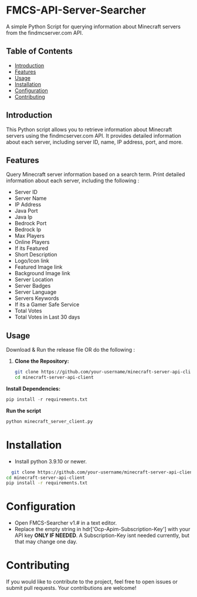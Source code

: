 # FMCS-API-Server-Searcher
A simple Python Script for querying information about Minecraft servers from the findmcserver.com API.

## Table of Contents

- [Introduction](#introduction)
- [Features](#features)
- [Usage](#usage)
- [Installation](#installation)
- [Configuration](#configuration)
- [Contributing](#contributing)

## Introduction

This Python script allows you to retrieve information about Minecraft servers using the findmcserver.com API. It provides detailed information about each server, including server ID, name, IP address, port, and more.

## Features

Query Minecraft server information based on a search term.
Print detailed information about each server, including the following :

- Server ID
- Server Name
- IP Address
- Java Port
- Java Ip
- Bedrock Port
- Bedrock Ip
- Max Players
- Online Players
- If its Featured
- Short Description
- Logo/Icon link
- Featured Image link
- Background Image link
- Server Location
- Server Badges
- Server Language
- Servers Keywords
- If its a Gamer Safe Service
- Total Votes
- Total Votes in Last 30 days
## Usage

Download & Run the release file OR do the following :

1. **Clone the Repository:**
   ```bash
   git clone https://github.com/your-username/minecraft-server-api-client.git
   cd minecraft-server-api-client
   ```
**Install Dependencies:**
```py
pip install -r requirements.txt
```
**Run the script**
```py
python minecraft_server_client.py
```
# Installation
- Install python 3.9.10 or newer.

```bash
  git clone https://github.com/your-username/minecraft-server-api-client.git
cd minecraft-server-api-client
pip install -r requirements.txt
```

# Configuration

- Open FMCS-Searcher v1.# in a text editor.
- Replace the empty string in hdr['Ocp-Apim-Subscription-Key'] with your API key **ONLY IF NEEDED**.
A Subscription-Key isnt needed currently, but that may change one day.

# Contributing
If you would like to contribute to the project, feel free to open issues or submit pull requests. Your contributions are welcome!
